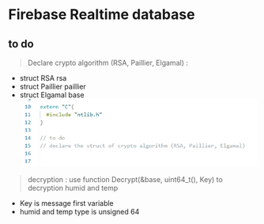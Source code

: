 # Firebase Realtime database

## to do 
> Declare crypto algorithm (RSA, Paillier, Elgamal) :
* struct RSA rsa
* struct Paillier paillier
* struct Elgamal base
  ![image](https://github.com/fontray/CPS_ESP32/blob/main/%E8%9E%A2%E5%B9%95%E6%93%B7%E5%8F%96%E7%95%AB%E9%9D%A2%202024-05-16%20135033.png)

> decryption : use function Decrypt(&base, uint64_t(), Key) to decryption humid and temp
* Key is message first variable
* humid and temp type is unsigned 64
